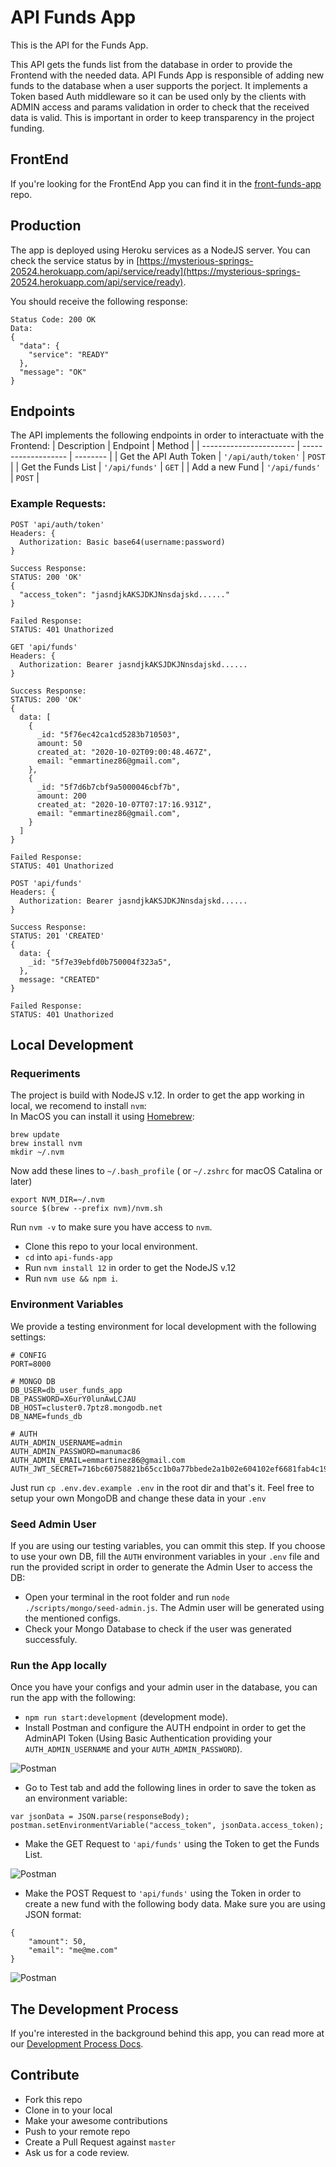 # API Funds App
This is the API for the Funds App.

This API gets the funds list from the database in order to provide the Frontend with the needed data.
API Funds App is responsible of adding new funds to the database when a user supports the porject.
It implements a Token based Auth middleware so it can be used only by the clients with ADMIN access and params validation in order 
to check that the received data is valid.
This is important in order to keep transparency in the project funding.

## FrontEnd
If you're looking for the FrontEnd App you can find it in the [front-funds-app](https://github.com/Manumac86/front-funds-app) repo.


## Production
The app is deployed using Heroku services as a NodeJS server.
You can check the service status by in [https://mysterious-springs-20524.herokuapp.com/api/service/ready](https://mysterious-springs-20524.herokuapp.com/api/service/ready).

You should receive the following response: 
```
Status Code: 200 OK
Data:
{
  "data": {
    "service": "READY"
  },
  "message": "OK"
}  
```

## Endpoints
The API implements the following endpoints in order to interactuate with the Frontend: 
| Description             | Endpoint            | Method   |
| ----------------------- | ------------------- | -------- |
| Get the API Auth Token  | `'/api/auth/token'` | `POST`   |
| Get the Funds List      | `'/api/funds'`      | `GET`    |
| Add a new Fund          | `'/api/funds'`      | `POST`   |

### Example Requests:
``` 
POST 'api/auth/token'
Headers: {
  Authorization: Basic base64(username:password)
}

Success Response: 
STATUS: 200 'OK'
{
  "access_token": "jasndjkAKSJDKJNnsdajskd......"
}

Failed Response: 
STATUS: 401 Unathorized
```

``` 
GET 'api/funds'
Headers: {
  Authorization: Bearer jasndjkAKSJDKJNnsdajskd......
}

Success Response: 
STATUS: 200 'OK'
{
  data: [
    {
      _id: "5f76ec42ca1cd5283b710503",
      amount: 50
      created_at: "2020-10-02T09:00:48.467Z",
      email: "emmartinez86@gmail.com",
    },
    {
      _id: "5f7d6b7cbf9a5000046cbf7b",
      amount: 200
      created_at: "2020-10-07T07:17:16.931Z",
      email: "emmartinez86@gmail.com",
    }
  ]
}

Failed Response: 
STATUS: 401 Unathorized
```

``` 
POST 'api/funds'
Headers: {
  Authorization: Bearer jasndjkAKSJDKJNnsdajskd......
}

Success Response: 
STATUS: 201 'CREATED'
{
  data: {
    _id: "5f7e39ebfd0b750004f323a5",
  },   
  message: "CREATED"
}

Failed Response: 
STATUS: 401 Unathorized
```

## Local Development

### Requeriments
The project is build with NodeJS v.12. In order to get the app working in local, we recomend to install `nvm`:  
In MacOS you can install it using [Homebrew](https://brew.sh/): 
```
brew update
brew install nvm
mkdir ~/.nvm
```
Now add these lines to `~/.bash_profile` ( or `~/.zshrc` for macOS Catalina or later)
```
export NVM_DIR=~/.nvm
source $(brew --prefix nvm)/nvm.sh
```
Run `nvm -v` to make sure you have access to `nvm`.

- Clone this repo to your local environment.
- `cd` into `api-funds-app`
- Run `nvm install 12` in order to get the NodeJS v.12
- Run `nvm use && npm i`.

### Environment Variables
We provide a testing environment for local development with the following settings: 
```
# CONFIG
PORT=8000

# MONGO DB
DB_USER=db_user_funds_app
DB_PASSWORD=X6urY0lunAwLCJAU
DB_HOST=cluster0.7ptz8.mongodb.net
DB_NAME=funds_db

# AUTH
AUTH_ADMIN_USERNAME=admin
AUTH_ADMIN_PASSWORD=manumac86
AUTH_ADMIN_EMAIL=emmartinez86@gmail.com
AUTH_JWT_SECRET=716bc60758821b65cc1b0a77bbede2a1b02e604102ef6681fab4c1959eeb74a0
```
Just run `cp .env.dev.example .env` in the root dir and that's it.
Feel free to setup your own MongoDB and change these data in your `.env`

### Seed Admin User
If you are using our testing variables, you can ommit this step.
If you choose to use your own DB, fill the `AUTH` environment variables in your `.env` file and run the provided script in order to generate the Admin User to access the DB: 
- Open your terminal in the root folder and run `node ./scripts/mongo/seed-admin.js`.
The Admin user will be generated using the mentioned configs. 
- Check your Mongo Database to check if the user was generated successfuly.

### Run the App locally
Once you have your configs and your admin user in the database, you can run the app with the following: 
- `npm run start:development` (development mode).
- Install Postman and configure the AUTH endpoint in order to get the AdminAPI Token (Using Basic Authentication providing your `AUTH_ADMIN_USERNAME` and your `AUTH_ADMIN_PASSWORD`).

![Postman](docs/postman.png)

- Go to Test tab and add the following lines in order to save the token as an environment variable:
```
var jsonData = JSON.parse(responseBody);
postman.setEnvironmentVariable("access_token", jsonData.access_token);
```

- Make the GET Request to `'api/funds'` using the Token to get the Funds List.

![Postman](docs/postman2.png)

- Make the POST Request to `'api/funds'` using the Token in order to create a new fund with the following body data. Make sure you are using JSON format: 

```
{
    "amount": 50,
    "email": "me@me.com"
}
```

![Postman](docs/postman3.png)

## The Development Process
If you're interested in the background behind this app, you can read more at our [Development Process Docs](docs/DevProcess.md).

## Contribute
- Fork this repo
- Clone in to your local
- Make your awesome contributions
- Push to your remote repo
- Create a Pull Request against `master`
- Ask us for a code review.